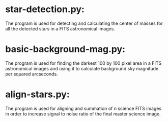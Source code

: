 # star-detection.py:
  The program is used for detecting and calculating the center of masses for all the detected stars in a FITS astronomical images.
  
# basic-background-mag.py:
  The program is used for finding the darkest 100 by 100 pixel area in a FITS astronomical images and using it to calculate background sky magnitude per squared   arcseconds.

# align-stars.py:
  The program is used for aligning and summation of n science FITS images in order to increase signal to noise ratio of the final master science image.
